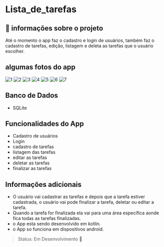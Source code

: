 # Lista_de_tarefas

## 📝 informações sobre o projeto 
  Até o momento o app faz o cadastro e login de usuários, também faz o cadastro de tarefas, edição, listagem e deleta as tarefas que o usuário escolher.
 
## algumas fotos do app

![1](https://user-images.githubusercontent.com/80015739/162227983-ce8c19e5-b2fe-4f9a-9073-a268a7a0a623.png)
![2](https://user-images.githubusercontent.com/80015739/162228030-c4ec7299-553a-4167-b59f-76e752e5efa6.png)
![3](https://user-images.githubusercontent.com/80015739/162228067-163f0c2b-3025-4392-800c-1854bae320e1.png)
![4](https://user-images.githubusercontent.com/80015739/162228100-b05de60f-2f0e-4640-ace7-65ec6e5dd2f2.png)
![5](https://user-images.githubusercontent.com/80015739/162228132-9ca932aa-a7fc-493f-9546-a948ad220239.png)
![6](https://user-images.githubusercontent.com/80015739/162228172-25d21f58-f645-4729-b739-83e7e469082e.png)
![7](https://user-images.githubusercontent.com/80015739/162228206-37950921-3192-41ce-b209-10d9458a239a.png)


 ## Banco de Dados 
 + SQLite

## Funcionalidades do App
+ Cadastro de usuários
+ Login
+ cadastro de tarefas
+ listagem das tarefas
+ editar as tarefas 
+ deletar as tarefas
+ finalizar as tarefas

## Informações adicionais
 
 + O usuário vai cadastrar as tarefas e depois que a tarefa estiver cadastrada, o usuário vai pode finalizar a tarefa, deletar ou editar a tarefa.
 + Quando a tarefa for finalizada ela vai para uma área específica aonde fica todas as tarefas finalizadas.
 + o App esta sendo desenvolvido em kotlin.
 + o App so funciona em dispositivos android.

> Status: Em Desenvolvimento 🚧
